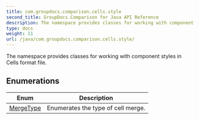 ```yaml
---
title: com.groupdocs.comparison.cells.style
second_title: GroupDocs.Comparison for Java API Reference
description: The namespace provides classes for working with component styles in Cells format file.
type: docs
weight: 11
url: /java/com.groupdocs.comparison.cells.style/
---
```


The namespace provides classes for working with component styles in Cells format file.


## Enumerations

| Enum | Description |
| --- | --- |
| [MergeType](../com.groupdocs.comparison.cells.style/mergetype) | Enumerates the type of cell merge. |
